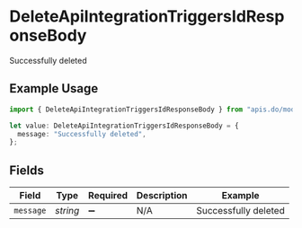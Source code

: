# DeleteApiIntegrationTriggersIdResponseBody

Successfully deleted

## Example Usage

```typescript
import { DeleteApiIntegrationTriggersIdResponseBody } from "apis.do/models/operations";

let value: DeleteApiIntegrationTriggersIdResponseBody = {
  message: "Successfully deleted",
};
```

## Fields

| Field                | Type                 | Required             | Description          | Example              |
| -------------------- | -------------------- | -------------------- | -------------------- | -------------------- |
| `message`            | *string*             | :heavy_minus_sign:   | N/A                  | Successfully deleted |